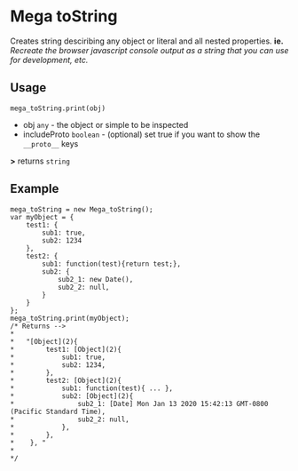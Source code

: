 # Mega toString

Creates string desciribing any object or literal and all nested properties.
 **ie.** *Recreate the browser javascript console output as a string that you can use for development, etc.*

## Usage

`mega_toString.print(obj)` 
* obj `any` - the object or simple to be inspected
* includeProto `boolean` - (optional) set true if you want to show the `__proto__` keys

**>** returns `string`

## Example
    mega_toString = new Mega_toString();
    var myObject = {
        test1: { 
            sub1: true,
            sub2: 1234
        },
        test2: { 
            sub1: function(test){return test;},
            sub2: {
                sub2_1: new Date(),
                sub2_2: null,
            }
        }
    };
    mega_toString.print(myObject);
    /* Returns -->
    *
    *   "[Object](2){
    *        test1: [Object](2){
    *            sub1: true, 
    *            sub2: 1234, 
    *        }, 
    *        test2: [Object](2){
    *            sub1: function(test){ ... }, 
    *            sub2: [Object](2){
    *                sub2_1: [Date] Mon Jan 13 2020 15:42:13 GMT-0800 (Pacific Standard Time),
    *                sub2_2: null, 
    *            }, 
    *        }, 
    *    }, "
    *
    */